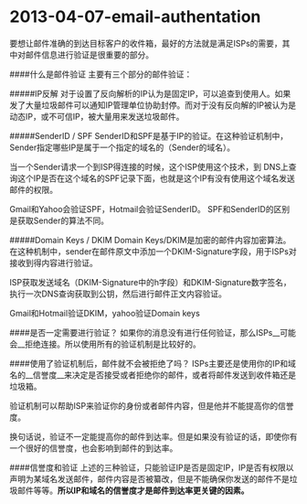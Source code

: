 # 2013-04-07-email-authentation

要想让邮件准确的到达目标客户的收件箱，最好的方法就是满足ISPs的需要，其中对邮件信息进行验证是很重要的部分。

<!-- more -->

####什么是邮件验证
主要有三个部分的邮件验证：

#####IP反解
对于设置了反向解析的IP认为是固定IP，可以追查到使用人。如果发了大量垃圾邮件可以通知IP管理单位协助封停。而对于没有反向解的IP被认为是动态IP，或不可信IP，被大量用来发送垃圾邮件。

#####SenderID / SPF
SenderID和SPF是基于IP的验证。在这种验证机制中，Sender指定哪些IP是属于一个指定的域名的（Sender的域名）。

当一个Sender请求一个到ISP得连接的时候，这个ISP使用这个技术，到 DNS上查询这个IP是否在这个域名的SPF记录下面，也就是这个IP有没有使用这个域名发送邮件的权限。

Gmail和Yahoo会验证SPF，Hotmail会验证SenderID。
SPF和SenderID的区别是获取Sender的算法不同。

#####Domain Keys / DKIM
Domain Keys/DKIM是加密的邮件内容加密算法。在这种机制中，sender在邮件原文中添加一个DKIM-Signature字段，用于ISPs对接收到得内容进行验证。

ISP获取发送域名（DKIM-Signature中的h字段）和DKIM-Signature数字签名，执行一次DNS查询获取到公钥，然后进行邮件正文内容验证。

Gmail和Hotmail验证DKIM，yahoo验证Domain keys

####是否一定需要进行验证？
如果你的消息没有进行任何验证，那么ISPs__可能会__拒绝连接。所以使用所有的验证机制是比较好的。

####使用了验证机制后，邮件就不会被拒绝了吗？
ISPs主要还是使用你的IP和域名的__信誉度__来决定是否接受或者拒绝你的邮件，或者将邮件发送到收件箱还是垃圾箱。

验证机制可以帮助ISP来验证你的身份或者邮件内容，但是他并不能提高你的信誉度。

换句话说，验证不一定能提高你的邮件到达率。但是如果没有验证的话，即使你有一个很好的信誉度，也会影响到邮件的到达率。

####信誉度和验证
上述的三种验证，只能验证IP是否是固定IP，IP是否有权限以声明为某域名发送邮件，邮件内容是否被纂改，但是不能确保你发送的邮件不是垃圾邮件等等。__所以IP和域名的信誉度才是邮件到达率更关键的因素。__

